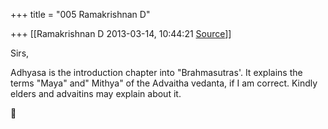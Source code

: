 +++
title = "005 Ramakrishnan D"

+++
[[Ramakrishnan D	2013-03-14, 10:44:21 [Source](https://groups.google.com/g/samskrita/c/lh8TxGMc-cI)]]



Sirs,

Adhyasa is the introduction chapter into "Brahmasutras'.  It explains the terms "Maya" and" Mithya" of the Advaitha vedanta, if I am correct.
 Kindly elders and advaitins may explain about it.



